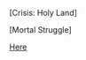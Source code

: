[Crisis: Holy Land]

[Mortal Struggle]

[Here](https://old.reddit.com/r/GodhoodWB/comments/fv4ovs/endless_pantheon_turn_6/fmkkfae/)